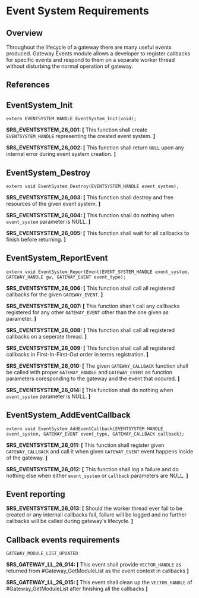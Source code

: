 # Event System Requirements

## Overview
Throughout the lifecycle of a gateway there are many useful events produced. Gateway Events module allows a developer to register callbacks for specific events and respond to them on a separate worker thread without disturbing the normal operation of gateway.

## References

## EventSystem_Init
```
extern EVENTSYSTEM_HANDLE EventSystem_Init(void);
```

**SRS_EVENTSYSTEM_26_001: [** This function shall create `EVENTSYSTEM_HANDLE` representing the created event system. **]**

**SRS_EVENTSYSTEM_26_002: [** This function shall return `NULL` upon any internal error during event system creation. **]**

## EventSystem_Destroy
```
extern void EventSystem_Destroy(EVENTSYSTEM_HANDLE event_system);
```

**SRS_EVENTSYSTEM_26_003: [** This function shall destroy and free resources of the given event system. **]**

**SRS_EVENTSYSTEM_26_004: [** This function shall do nothing when `event_system` parameter is NULL. **]**

**SRS_EVENTSYSTEM_26_005: [** This function shall wait for all callbacks to finish before returning.  **]**

## EventSystem_ReportEvent
```
extern void EventSystem_ReportEvent(EVENT_SYSTEM_HANDLE event_system, GATEWAY_HANDLE gw, GATEWAY_EVENT event_type);
```

**SRS_EVENTSYSTEM_26_006: [** This function shall call all registered callbacks for the given `GATEWAY_EVENT`. **]**

**SRS_EVENTSYSTEM_26_007: [** This function shan't call any callbacks registered for any other `GATEWAY_EVENT` other than the one given as parameter. **]**

**SRS_EVENTSYSTEM_26_008: [** This function shall call all registered callbacks on a seperate thread. **]**

**SRS_EVENTSYSTEM_26_009: [** This function shall call all registered callbacks in First-In-First-Out order in terms registration. **]**

**SRS_EVENTSYSTEM_26_010: [** The given `GATEWAY_CALLBACK` function shall be called with proper `GATEWAY_HANDLE` and `GATEWAY_EVENT` as function parameters coresponding to the gateway and the event that occured. **]**

**SRS_EVENTSYSTEM_26_014: [** This function shall do nothing when `event_system` parameter is NULL. **]**

## EventSystem_AddEventCallback
```
extern void EventSystem_AddEventCallback(EVENTSYSTEM_HANDLE event_system, GATEWAY_EVENT event_type, GATEWAY_CALLBACK callback);
```

**SRS_EVENTSYSTEM_26_011: [** This function shall register given `GATEWAY_CALLBACK` and call it when given `GATEWAY_EVENT` event happens inside of the gateway. **]**

**SRS_EVENTSYSTEM_26_012: [** This function shall log a failure and do nothing else when either `event_system` or `callback` parameters are NULL. **]**

## Event reporting

**SRS_EVENTSYSTEM_26_013: [** Should the worker thread ever fail to be created or any internall callbacks fail, failure will be logged and no further callbacks will be called during gateway's lifecycle. **]**

## Callback events requirements
```
GATEWAY_MODULE_LIST_UPDATED
```

**SRS_GATEWAY_LL_26_014: [** This event shall provide `VECTOR_HANDLE` as returned from #Gateway_GetModuleList as the event context in callbacks **]**

**SRS_GATEWAY_LL_26_015: [** This event shall clean up the `VECTOR_HANDLE` of #Gateway_GetModuleList after finishing all the callbacks **]**

